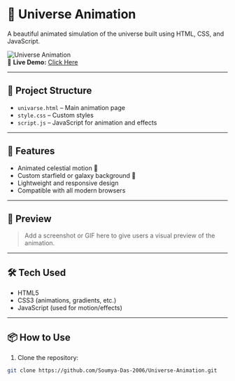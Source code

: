# 🌌 Universe Animation

A beautiful animated simulation of the universe built using HTML, CSS, and JavaScript.

![Universe Animation](https://img.shields.io/badge/Status-Live-brightgreen?style=flat)  
🔗 **Live Demo:** [Click Here](https://soumya-das-2006.github.io/Universe-Animation/)

---

## 📁 Project Structure

- `univarse.html` – Main animation page
- `style.css` – Custom styles
- `script.js` – JavaScript for animation and effects

---

## 🚀 Features

- Animated celestial motion 🌠  
- Custom starfield or galaxy background 🌌  
- Lightweight and responsive design  
- Compatible with all modern browsers

---

## 📸 Preview

> Add a screenshot or GIF here to give users a visual preview of the animation.

---

## 🛠️ Tech Used

- HTML5  
- CSS3 (animations, gradients, etc.)  
- JavaScript (used for motion/effects)

---

## 📦 How to Use

1. Clone the repository:
```bash
git clone https://github.com/Soumya-Das-2006/Universe-Animation.git
